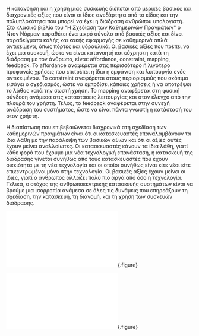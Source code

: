 

Η κατανόηση και η χρήση μιας συσκευής διέπεται από μερικές βασικές και διαχρονικές αξίες που είναι οι ίδιες ανεξάρτητα από το είδος και την πολυπλοκότητα που μπορεί να έχει η διάδραση ανθρώπου υπολογιστή. Στο κλασικό βιβλίο του "Η Σχεδίαση των Καθημερινών Πραγμάτων" ο Ντον Νόρμαν παραθέτει ένα μικρό σύνολο από βασικές αξίες και δίνει παραδείγματα καλής και κακής εφαρμογής σε καθημερινά απλά αντικείμενα, όπως πόρτες και υδραυλικά. Οι βασικές αξίες που πρέπει να έχει μια συσκευή, ώστε να είναι κατανοητή και εύχρηστη κατά τη διάδραση με τον άνθρωπο, είναι: affordance, constraint, mapping, feedback. Το affordance αναφέρεται στις περισσότερο ή λιγότερο προφανείς χρήσεις που επιτρέπει η ίδια η εμφάνιση και λειτουργία ενός αντικειμένου. Το constraint αναφέρεται στους περιορισμούς που σκόπιμα εισάγει ο σχεδιασμός, ώστε να εμποδίσει κάποιες χρήσεις ή να αποτρέψει το λάθος κατά την σωστή χρήση. Το mapping αναφέρεται στη φυσική σύνδεση ανάμεσα στις καταστάσεις λειτουργίας και στον έλεγχο από την πλευρά του χρήστη. Τέλος, το feedback αναφέρεται στην συνεχή ανάδραση του συστήματος, ώστε να είναι πάντα γνωστή η κατάστασή του στον χρήστη.


Η διαπίστωση που επιβεβαιώνεται διαχρονικά στη σχεδίαση των καθημερινών πραγμάτων είναι ότι οι κατασκευαστές επαναλαμβάνουν τα ίδια λάθη με την παράλειψη των βασικών αξιών και ότι οι αξίες αυτές έχουν μείνει αναλλοίωτες. Οι κατασκευαστές κάνουν τα ίδια λάθη, γιατί κάθε φορά που έχουμε μια νέα τεχνολογική επανάσταση, η κατασκευή της διάδρασης γίνεται συνήθως από τους κατασκευαστές που έχουν οικειότητα με τη νέα τεχνολογία και οι οποίοι συνήθως είναι είτε νέοι είτε επικεντρωμένοι μόνο στην τεχνολογία. Οι βασικές αξίες έχουν μείνει οι ίδιες, γιατί ο άνθρωπος αλλάζει πολύ πιο αργά από όσο η τεχνολογία. Τελικά, ο στόχος της ανθρωποκεντρικής κατασκευής συστημάτων είναι να βρούμε μια ισορροπία ανάμεσα σε όλες τις δυνάμεις που επηρεάζουν τη σχεδίαση, την κατασκευή, τη διανομή, και τη χρήση των συσκευών διάδρασης.

![](mapping-principle.md){.figure}

![](dvorak-keyboard.md){.figure}
